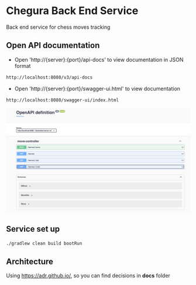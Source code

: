 # Chegura Back End Service
Back end service for chess moves tracking

## Open API documentation
- Open 'http://{server}:{port}/api-docs' to view documentation in JSON format
```bash
http://localhost:8080/v3/api-docs
```
- Open 'http://{server}:{port}/swagger-ui.html' to view documentation
```bash
http://localhost:8080/swagger-ui/index.html
```

<p align="left">
    <img src="docs/images/open-api.png" width="1000px" alt="open-api">
</p>

## Service set up
```bash
./gradlew clean build bootRun
```

## Architecture
Using https://adr.github.io/, so you can find decisions in __docs__ folder